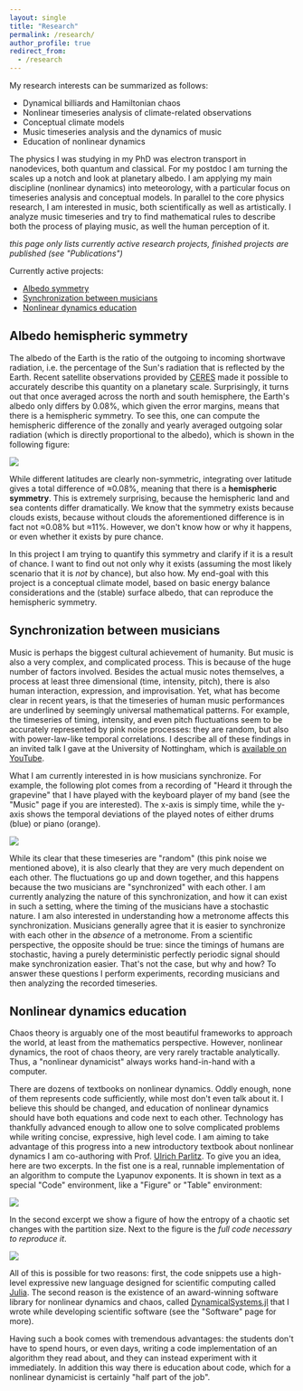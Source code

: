 ```yaml
---
layout: single
title: "Research"
permalink: /research/
author_profile: true
redirect_from:
  - /research
---
```


My research interests can be summarized as follows:

* Dynamical billiards and Hamiltonian chaos
* Nonlinear timeseries analysis of climate-related observations
* Conceptual climate models
* Music timeseries analysis and the dynamics of music
* Education of nonlinear dynamics

The physics I was studying in my PhD was electron transport in nanodevices, both quantum and classical. For my postdoc I am turning the scales up a notch and look at planetary albedo. I am applying my main discipline (nonlinear dynamics) into meteorology, with a particular focus on timeseries analysis and conceptual models. In parallel to the core physics research, I am interested in music, both scientifically as well as artistically. I analyze music timeseries and try to find mathematical rules to describe both the process of playing music, as well the human perception of it.

*this page only lists currently active research projects, finished projects are published (see "Publications")*

Currently active projects:

* [Albedo symmetry](#albedo-hemispheric-symmetry)
* [Synchronization between musicians](#synchronization-between-musicians)
* [Nonlinear dynamics education](#nonlinear-dynamics-education)

## Albedo hemispheric symmetry

The albedo of the Earth is the ratio of the outgoing to incoming shortwave radiation, i.e. the percentage of the Sun's radiation that is reflected by the Earth. Recent satellite observations provided by [CERES](https://ceres.larc.nasa.gov/) made it possible to accurately describe this quantity on a planetary scale. Surprisingly, it turns out that once averaged across the north and south hemisphere, the Earth's albedo only differs by 0.08%, which given the error margins, means that there is a hemispheric symmetry. To see this, one can compute the hemispheric difference of the zonally and yearly averaged outgoing solar radiation (which is directly proportional to the albedo), which is shown in the following figure:

![](../files/plots/hemispheric_symmetry.png)

While different latitudes are clearly non-symmetric, integrating over latitude gives a total difference of ≈0.08%, meaning that there is a **hemispheric symmetry**. This is extremely surprising, because the hemispheric land and sea contents differ dramatically. We know that the symmetry exists because clouds exists, because without clouds the aforementioned difference is in fact not ≈0.08% but ≈11%. However, we don't know how or why it happens, or even whether it exists by pure chance.

In this project I am trying to quantify this symmetry and clarify if it is a result of chance. I want to find out not only why it exists (assuming the most likely scenario that it is *not* by chance), but also how. My end-goal with this project is a conceptual climate model, based on basic energy balance considerations and the (stable) surface albedo, that can reproduce the hemispheric symmetry.

## Synchronization between musicians
Music is perhaps the biggest cultural achievement of humanity. But music is also a very complex, and complicated process. This is because of the huge number of factors involved. Besides the actual music notes themselves, a process at least three dimensional (time, intensity, pitch), there is also human interaction, expression, and improvisation. Yet, what has become clear in recent years, is that the timeseries of human music performances are underlined by seemingly universal mathematical patterns. For example, the timeseries of timing, intensity, and even pitch fluctuations seem to be accurately represented by pink noise processes: they are random, but also with power-law-like temporal correlations. I describe all of these findings in an invited talk I gave at the University of Nottingham, which is [available on YouTube](https://www.youtube.com/watch?v=9wzr5DFHJ48).

What I am currently interested in is how musicians synchronize. For example, the following plot comes from a recording of "Heard it through the grapevine" that I have played with the keyboard player of my band (see the "Music" page if you are interested). The x-axis is simply time, while the y-axis shows the temporal deviations of the played notes of either drums (blue) or piano (orange).

![](../files/plots/mtds.png)

While its clear that these timeseries are "random" (this pink noise we mentioned above), it is also clearly that they are very much dependent on each other. The fluctuations go up and down together, and this happens because the two musicians are "synchronized" with each other. I am currently analyzing the nature of this synchronization, and how it can exist in such a setting, where the timing of the musicians have a stochastic nature. I am also interested in understanding how a metronome affects this synchronization. Musicians generally agree that it is easier to synchronize with each other in the *absence* of a metronome. From a scientific perspective, the opposite should be true: since the timings of humans are stochastic, having a purely deterministic perfectly periodic signal should make synchronization easier. That's not the case, but why and how? To answer these questions I perform experiments, recording musicians and then analyzing the recorded timeseries.

## Nonlinear dynamics education
Chaos theory is arguably one of the most beautiful frameworks to approach the world, at least from the mathematics perspective. However, nonlinear dynamics, the root of chaos theory, are very rarely tractable analytically. Thus, a "nonlinear dynamicist" always works hand-in-hand with a computer.

There are dozens of textbooks on nonlinear dynamics. Oddly enough, none of them represents code sufficiently, while most don't even talk about it. I believe this should be changed, and education of nonlinear dynamics should have both equations and code next to each other. Technology has thankfully advanced enough to allow one to solve complicated problems while writing concise, expressive, high level code. I am aiming to take advantage of this progress into a new introductory textbook about nonlinear dynamics I am co-authoring with Prof. [Ulrich Parlitz](https://www.uni-goettingen.de/en/105320.html). To give you an idea, here are two excerpts. In the fist one is a real, runnable implementation of an algorithm to compute the Lyapunov exponents. It is shown in text as a special "Code" environment, like a "Figure" or "Table" environment:

![](../files/plots/book1.PNG)

In the second excerpt we show a figure of how the entropy of a chaotic set changes with the partition size. Next to the figure is the *full code necessary to reproduce it*.

![](../files/plots/book2.PNG)

All of this is possible for two reasons: first, the code snippets use a high-level expressive new language designed for scientific computing called [Julia](https://julialang.org/). The second reason is the existence of an award-winning software library for nonlinear dynamics and chaos, called [DynamicalSystems.jl](https://juliadynamics.github.io/DynamicalSystems.jl/dev/) that I wrote while developing scientific software (see the "Software" page for more).

Having such a book comes with tremendous advantages: the students don't have to spend hours, or even days, writing a code implementation of an algorithm they read about, and they can instead experiment with it immediately. In addition this way there is education about code, which for a nonlinear dynamicist is certainly "half part of the job".
